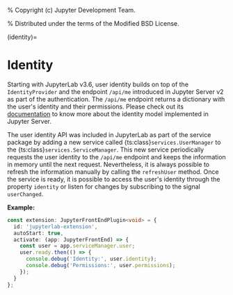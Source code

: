 % Copyright (c) Jupyter Development Team.

% Distributed under the terms of the Modified BSD License.

(identity)=

# Identity

Starting with JupyterLab v3.6, user identity builds on top of the `IdentityProvider` and the endpoint `/api/me`
introduced in Jupyter Server v2 as part of the authentication. The `/api/me` endpoint returns a dictionary
with the user's identity and their permissions. Please check out its
[documentation](https://jupyter-server.readthedocs.io/en/latest/operators/security.html#identity-model)
to know more about the identity model implemented in Jupyter Server.

The user identity API was included in JupyterLab as part of the service package by adding a new service called
{ts:class}`services.UserManager` to the {ts:class}`services.ServiceManager`.
This new service periodically requests the user identity to the
`/api/me` endpoint and keeps the information in memory until the next request. Nevertheless, it is always
possible to refresh the information manually by calling the `refreshUser` method. Once the service is ready,
it is possible to access the user's identity through the property `identity` or listen for changes by subscribing
to the signal `userChanged`.

**Example:**

```typescript
const extension: JupyterFrontEndPlugin<void> = {
  id: 'jupyterlab-extension',
  autoStart: true,
  activate: (app: JupyterFrontEnd) => {
    const user = app.serviceManager.user;
    user.ready.then(() => {
      console.debug('Identity:', user.identity);
      console.debug('Permissions:', user.permissions);
    });
  }
};
```
